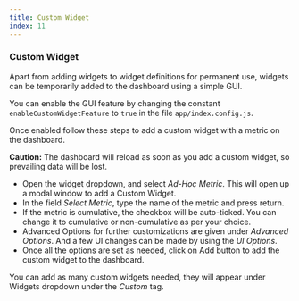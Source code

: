 ```yaml
---
title: Custom Widget
index: 11
---
```


### Custom Widget

Apart from adding widgets to widget definitions for permanent use, widgets can be temporarily added to the dashboard using a simple GUI.

You can enable the GUI feature by changing the constant `enableCustomWidgetFeature` to `true` in the file `app/index.config.js`.

Once enabled follow these steps to add a custom widget with a metric on the dashboard.

**Caution:** The dashboard will reload as soon as you add a custom widget, so prevailing data will be lost.

* Open the widget dropdown, and select _Ad-Hoc Metric_. This will open up a modal window to add a Custom Widget.
* In the field _Select Metric_, type the name of the metric and press return.
*  If the metric is cumulative, the checkbox will be auto-ticked. You can change it to cumulative or non-cumulative as per your choice.
*  Advanced Options for further customizations are given under _Advanced Options_. And a few UI changes can be made by using the _UI Options_.
* Once all the options are set as needed, click on Add button to add the custom widget to the dashboard.

You can add as many custom widgets needed, they will appear under Widgets dropdown under the _Custom_ tag.